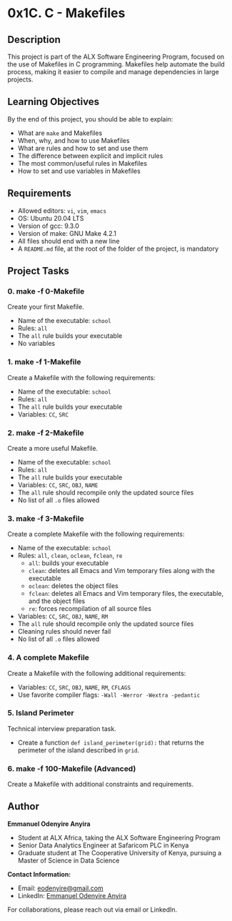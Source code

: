 # 0x1C. C - Makefiles

## Description

This project is part of the ALX Software Engineering Program, focused on the use of Makefiles in C programming. Makefiles help automate the build process, making it easier to compile and manage dependencies in large projects.

## Learning Objectives

By the end of this project, you should be able to explain:

- What are `make` and Makefiles
- When, why, and how to use Makefiles
- What are rules and how to set and use them
- The difference between explicit and implicit rules
- The most common/useful rules in Makefiles
- How to set and use variables in Makefiles

## Requirements

- Allowed editors: `vi`, `vim`, `emacs`
- OS: Ubuntu 20.04 LTS
- Version of gcc: 9.3.0
- Version of make: GNU Make 4.2.1
- All files should end with a new line
- A `README.md` file, at the root of the folder of the project, is mandatory

## Project Tasks

### 0. make -f 0-Makefile

Create your first Makefile.

- Name of the executable: `school`
- Rules: `all`
- The `all` rule builds your executable
- No variables

### 1. make -f 1-Makefile

Create a Makefile with the following requirements:

- Name of the executable: `school`
- Rules: `all`
- The `all` rule builds your executable
- Variables: `CC`, `SRC`

### 2. make -f 2-Makefile

Create a more useful Makefile.

- Name of the executable: `school`
- Rules: `all`
- The `all` rule builds your executable
- Variables: `CC`, `SRC`, `OBJ`, `NAME`
- The `all` rule should recompile only the updated source files
- No list of all `.o` files allowed

### 3. make -f 3-Makefile

Create a complete Makefile with the following requirements:

- Name of the executable: `school`
- Rules: `all`, `clean`, `oclean`, `fclean`, `re`
  - `all`: builds your executable
  - `clean`: deletes all Emacs and Vim temporary files along with the executable
  - `oclean`: deletes the object files
  - `fclean`: deletes all Emacs and Vim temporary files, the executable, and the object files
  - `re`: forces recompilation of all source files
- Variables: `CC`, `SRC`, `OBJ`, `NAME`, `RM`
- The `all` rule should recompile only the updated source files
- Cleaning rules should never fail
- No list of all `.o` files allowed

### 4. A complete Makefile

Create a Makefile with the following additional requirements:

- Variables: `CC`, `SRC`, `OBJ`, `NAME`, `RM`, `CFLAGS`
- Use favorite compiler flags: `-Wall -Werror -Wextra -pedantic`

### 5. Island Perimeter

Technical interview preparation task.

- Create a function `def island_perimeter(grid):` that returns the perimeter of the island described in `grid`.

### 6. make -f 100-Makefile (Advanced)

Create a Makefile with additional constraints and requirements.

## Author

**Emmanuel Odenyire Anyira**

- Student at ALX Africa, taking the ALX Software Engineering Program
- Senior Data Analytics Engineer at Safaricom PLC in Kenya
- Graduate student at The Cooperative University of Kenya, pursuing a Master of Science in Data Science

**Contact Information:**

- Email: eodenyire@gmail.com
- LinkedIn: [Emmanuel Odenyire Anyira](https://www.linkedin.com/in/emmanuelodenyire/)

For collaborations, please reach out via email or LinkedIn.
